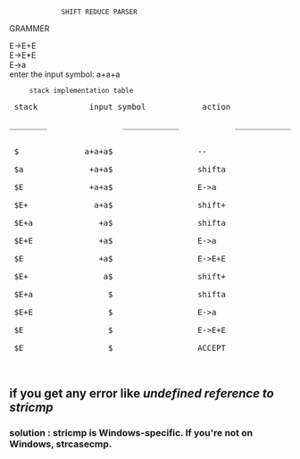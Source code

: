                  SHIFT REDUCE PARSER 

 GRAMMER<br>

 E->E+E <br>
 E->E*E<br>
 E->a<br>
 enter the input symbol:        a+a+a <br>

         stack implementation table
 <pre>
 stack           input symbol            action <br>
________                ____________            ____________<br>

 $              a+a+a$                  --  <br>
 $a              +a+a$                  shifta <br>
 $E              +a+a$                  E->a<br>
 $E+              a+a$                  shift+<br>
 $E+a              +a$                  shifta<br>
 $E+E              +a$                  E->a<br>
 $E                +a$                  E->E+E<br>
 $E+                a$                  shift+<br>
 $E+a                $                  shifta<br>
 $E+E                $                  E->a<br>
 $E                  $                  E->E+E<br>
 $E                  $                  ACCEPT<br>
 </pre>


## if you get any error like <i>undefined reference to stricmp</i>
### solution : stricmp is Windows-specific. If you're not on Windows, strcasecmp.
